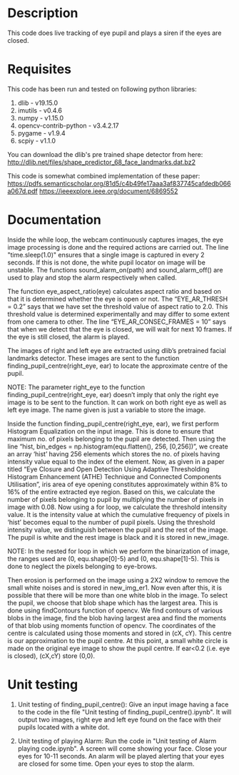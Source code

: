# Description
This code does live tracking of eye pupil and plays a siren if the eyes are closed.

# Requisites
This code has been run and tested on following python libraries:
1. dlib                   -  v19.15.0  
2. imutils                -  v0.4.6  
3. numpy                  -  v1.15.0  
4. opencv-contrib-python  -  v3.4.2.17  
5. pygame                 -  v1.9.4  
6. scpiy                  -  v1.1.0

You can download the dlib's pre trained shape detector from here: http://dlib.net/files/shape_predictor_68_face_landmarks.dat.bz2

This code is somewhat combined implementation of these paper: https://pdfs.semanticscholar.org/81d5/c4b49fe17aaa3af837745cafdedb066a067d.pdf
https://ieeexplore.ieee.org/document/6869552

# Documentation
Inside the while loop, the webcam continuously captures images, the eye image processing is done and the required actions are carried out. The line "time.sleep(1.0)" ensures that a single image is captured in every 2 seconds. If this is not done, the white pupil locator on image will be unstable. The functions sound_alarm_on(path) and sound_alarm_off() are used to play and stop the alarm respectively when called.

The function eye_aspect_ratio(eye) calculates aspect ratio and based on that it is determined whether the eye is open or not. The “EYE_AR_THRESH = 0.2” says that we have set the threshold value of aspect ratio to 2.0. This threshold value is determined experimentally and may differ to some extent from one camera to other. The line “EYE_AR_CONSEC_FRAMES = 10” says that when we detect that the eye is closed, we will wait for next 10 frames. If the eye is still closed, the alarm is played.

The images of right and left eye are extracted using dlib’s pretrained facial landmarks detector. These images are sent to the function finding_pupil_centre(right_eye, ear) to locate the approximate  centre of the pupil.

NOTE: The parameter right_eye to the function finding_pupil_centre(right_eye, ear) doesn’t imply that only the right eye image is to be sent to the function. It can work on both right eye as well as left eye image. The name given is just a variable to store the image.
 
Inside the function finding_pupil_centre(right_eye, ear), we first perform Histogram Equalization on the input image. This is done to ensure that maximum no. of pixels belonging to the pupil are detected. Then using the line “hist, bin_edges = np.histogram(equ.flatten(), 256, [0,256])”, we create an array ‘hist’ having 256 elements which stores the no. of pixels having intensity value equal to the index of the element. Now, as given in a paper titled “Eye Closure and Open Detection Using Adaptive Thresholding Histogram Enhancement (ATHE) Technique and Connected Components Utilisation”, iris area of eye opening constitutes approximately within 8% to 16% of the entire extracted eye region. Based on this, we calculate the number of pixels belonging to pupil by multiplying the number of pixels in image with 0.08. Now using a for loop, we calculate the threshold intensity value. It is the intensity value at which the cumulative frequency of pixels in ‘hist’ becomes equal to the number of pupil pixels. Using the threshold intensity value, we distinguish between the pupil and the rest of the image. The pupil is white and the rest image is black and it is stored in new_image. 

NOTE: In the nested for loop in which we perform the binarization of image, the ranges used are (0, equ.shape[0]-5) and (0, equ.shape[1]-5). This is done to neglect the pixels belonging to eye-brows.

Then erosion is performed on the image using a 2X2 window to remove the small white noises and is stored in new_img_er1. Now even after this, it is possible that there will be more than one white blob in the image. To select the pupil, we choose that blob shape which has the largest area. This is done using findContours function of opencv. We find contours of various blobs in the image, find the blob having largest area and find the moments of that blob using moments function of opencv. The coordinates of the centre is calculated using those moments and stored in (cX, cY).  This centre is our approximation to the pupil centre. At this point, a small white circle is made on the original eye image to show the pupil centre. If ear<0.2 (i.e. eye is closed), (cX,cY) store (0,0). 

# Unit testing
1. Unit testing of finding_pupil_centre(): Give an input image having a face to the code in the file "Unit testing of finding_pupil_centre().ipynb". It will output two images, right eye and left eye found on the face with their pupils located with a white dot.

2. Unit testing of playing Alarm: Run the code in "Unit testing of Alarm playing code.ipynb". A screen will come showing your face. Close your eyes for 10-11 seconds. An alarm will be played alerting that your eyes are closed for some time. Open your eyes to stop the alarm.

